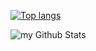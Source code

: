 [![Top langs](https://github-readme-stats.vercel.app/api/top-langs/?username=DatReki&layout=compact&show_icons=true&theme=dracula)](https://github.com/DatReki)

![my Github Stats](https://github-readme-stats.vercel.app/api?username=DatReki&count_private=true&show_icons=true&theme=dracula)
